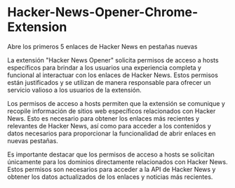 # Hacker-News-Opener-Chrome-Extension
Abre los primeros 5 enlaces de Hacker News en pestañas nuevas

La extensión "Hacker News Opener" solicita permisos de acceso a hosts específicos para brindar a los usuarios una experiencia completa y funcional al interactuar con los enlaces de Hacker News. Estos permisos están justificados y se utilizan de manera responsable para ofrecer un servicio valioso a los usuarios de la extensión.

Los permisos de acceso a hosts permiten que la extensión se comunique y recopile información de sitios web específicos relacionados con Hacker News. Esto es necesario para obtener los enlaces más recientes y relevantes de Hacker News, así como para acceder a los contenidos y datos necesarios para proporcionar la funcionalidad de abrir enlaces en nuevas pestañas.

Es importante destacar que los permisos de acceso a hosts se solicitan únicamente para los dominios directamente relacionados con Hacker News. Estos permisos son necesarios para acceder a la API de Hacker News y obtener los datos actualizados de los enlaces y noticias más recientes.
